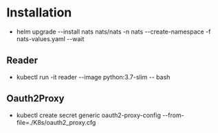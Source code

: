 # Installation

* helm upgrade --install nats nats/nats -n nats --create-namespace -f nats-values.yaml --wait

## Reader

* kubectl run -it reader --image python:3.7-slim -- bash

## Oauth2Proxy

* kubectl create secret generic oauth2-proxy-config --from-file=./K8s/oauth2_proxy.cfg
